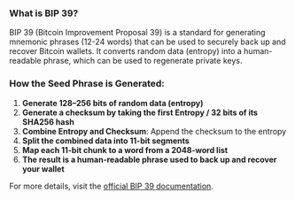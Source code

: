 ### What is BIP 39?

BIP 39 (Bitcoin Improvement Proposal 39) is a standard for generating mnemonic phrases (12-24 words) that can be used to securely back up and recover Bitcoin wallets. It converts random data (entropy) into a human-readable phrase, which can be used to regenerate private keys.

### How the Seed Phrase is Generated:

1. **Generate 128–256 bits of random data (entropy)**
2. **Generate a checksum by taking the first Entropy / 32 bits of its SHA256 hash**
3. **Combine Entropy and Checksum**: Append the checksum to the entropy
4. **Split the combined data into 11-bit segments**
5. **Map each 11-bit chunk to a word from a 2048-word list**
6. **The result is a human-readable phrase used to back up and recover your wallet**

For more details, visit the [official BIP 39 documentation](https://github.com/bitcoin/bips/blob/master/bip-0039.mediawiki).
